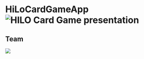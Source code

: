 # HiLoCardGameApp ![HILO Card Game presentation](https://user-images.githubusercontent.com/94327966/202252994-b50ab322-f0e3-4268-a584-f4f0df55281e.png)
## Team
<a href="https://github.com/robpot95/minesweeper/graphs/contributors">
  <img src="https://contrib.rocks/image?repo=robpot95/minesweeper" />
</a>
